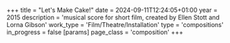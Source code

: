 +++
title = "Let's Make Cake!"
date = 2024-09-11T12:24:05+01:00
year = 2015
description = 'musical score for short film, created by Ellen Stott and Lorna Gibson'
work_type = 'Film/Theatre/Installation'
type = 'compositions'
in_progress = false
[params]
    page_class = 'composition'
+++
